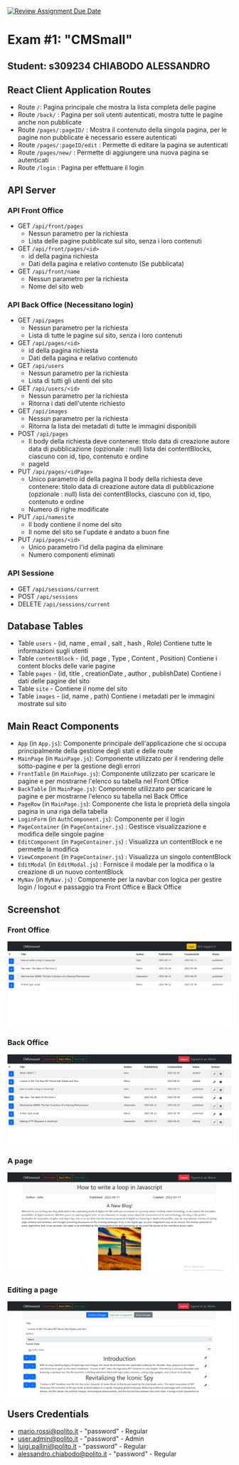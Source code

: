 [![Review Assignment Due Date](https://classroom.github.com/assets/deadline-readme-button-24ddc0f5d75046c5622901739e7c5dd533143b0c8e959d652212380cedb1ea36.svg)](https://classroom.github.com/a/suhcjUE-)
# Exam #1: "CMSmall"
## Student: s309234 CHIABODO ALESSANDRO 

## React Client Application Routes

- Route `/`: Pagina principale che mostra la lista completa delle pagine
- Route `/back/` : Pagina per soli utenti autenticati, mostra tutte le pagine anche non pubblicate
- Route `/pages/:pageID/` : Mostra il contenuto della singola pagina, per le pagine non pubblicate è necessario essere autenticati
- Route `/pages/:pageID/edit` : Permette di editare la pagina se autenticati
- Route `/pages/new/` : Permette di aggiungere una nuova pagina se autenticati
- Route `/login` : Pagina per effettuare il login

## API Server
### API Front Office
- GET `/api/front/pages`
  - Nessun parametro per la richiesta
  - Lista delle pagine pubblicate sul sito, senza i loro contenuti
- GET `/api/front/pages/<id>`
  - id della pagina richiesta
  - Dati della pagina e relativo contenuto (Se pubblicata)
- GET `/api/front/name`
  - Nessun parametro per la richiesta
  - Nome del sito web
### API Back Office (Necessitano login)
- GET `/api/pages`
  - Nessun parametro per la richiesta
  - Lista di tutte le pagine sul sito, senza i loro contenuti
- GET `/api/pages/<id>`
  - id della pagina richiesta
  - Dati della pagina e relativo contenuto
- GET `/api/users`
  - Nessun parametro per la richiesta
  - Lista di tutti gli utenti del sito
- GET `/api/users/<id>`
  - Nessun parametro per la richiesta
  - Ritorna i dati dell'utente richiesto
- GET `/api/images`
  - Nessun parametro per la richiesta
  - Ritorna la lista dei metadati di tutte le immagini disponibili
- POST `/api/pages`
  - Il body della richiesta deve contenere:
    titolo
    data di creazione
    autore
    data di pubblicazione (opzionale : null)
    lista dei contentBlocks, ciascuno con id, tipo, contenuto e ordine
  - pageId
- PUT `/api/pages/<idPage>`
  - Unico parametro id della pagina
    Il body della richiesta deve contenere:
    titolo
    data di creazione
    autore
    data di pubblicazione (opzionale : null)
    lista dei contentBlocks, ciascuno con id, tipo, contenuto e ordine
  - Numero di righe modificate
- PUT `/api/namesite`
  - Il body contiene il nome del sito
  - Il nome del sito se l'update è andato a buon fine
- PUT `/api/pages/<id>`
  - Unico parametro l'id della pagina da eliminare
  - Numero componenti eliminati
### API Sessione
- GET `/api/sessions/current`
- POST `/api/sessions`
- DELETE `/api/sessions/current`

## Database Tables

- Table `users` - (id, name , email , salt , hash , Role)
        Contiene tutte le informazioni sugli utenti
- Table `contentBlock` - (id, page , Type , Content , Position)
        Contiene i content blocks delle varie pagine
- Table `pages` - (id, title , creationDate , author , publishDate)
        Contiene i dati delle pagine del sito
- Table `site` - Contiene il nome del sito
- Table `images` - (id, name , path)
        Contiene i metadati per le immagini mostrate sul sito

## Main React Components

- `App` (in `App.js`): Componente principale dell'applicazione che si occupa principalmente della gestione degli stati e delle route
- `MainPage` (in `MainPage.js`): Componente utilizzato per il rendering delle sotto-pagine e per la gestione degli errori
- `FrontTable` (in `MainPage.js`): Componente utilizzato per scaricare le pagine e per mostrarne l'elenco su tabella nel Front Office
- `BackTable` (in `MainPage.js`): Componente utilizzato per scaricare le pagine e per mostrarne l'elenco su tabella  nel Back Office
- `PageRow` (in `MainPage.js`): Componente che lista le proprietà della singola pagina in una riga della tabella
- `LoginForm` (in `AuthComponent.js`): Componente per il login
- `PageContainer` (in `PageContainer.js`) : Gestisce visualizzazione e modifica delle singole pagine
- `EditComponent` (in `PageContainer.js`) : Visualizza un contentBlock e ne permette la modifica
- `ViewComponent` (in `PageContainer.js`) : Visualizza un singolo contentBlock
- `EditModal` (in `EditModal.js`) : Fornisce il modale per la modifica o la creazione di un nuovo contentBlock
- `MyNav` (in `MyNav.js`) : Componente per la navbar con logica per gestire login / logout e passaggio tra Front Office e Back Office

## Screenshot

### Front Office
![Screenshot](./img/frontOffice.png)
### Back Office
![Screenshot](./img/backOffice.png)
### A page
![Screenshot](./img/page.png)
### Editing a page
![Screenshot](./img/pageEdit.png)

## Users Credentials

- mario.rossi@polito.it         - "password"  - Regular
- user.admin@polito.it          - "password"  - Admin
- luigi.pallini@polito.it       - "password"  - Regular
- alessandro.chiabodo@polito.it - "password"  - Regular

